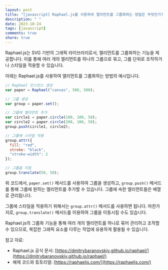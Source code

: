 ```yaml
---
layout: post
title: "[javascript] Raphael.js를 사용하여 엘리먼트를 그룹화하는 방법은 무엇인가?"
description: " "
date: 2023-10-24
tags: [javascript]
comments: true
share: true
---
```

Raphael.js는 SVG 기반의 그래픽 라이브러리로서, 엘리먼트를 그룹화하는 기능을 제공합니다. 이를 통해 여러 개의 엘리먼트를 하나의 그룹으로 묶고, 그룹 단위로 조작하거나 스타일을 적용할 수 있습니다.

아래는 Raphael.js를 사용하여 엘리먼트를 그룹화하는 방법의 예시입니다.

```javascript
// Raphael 인스턴스 생성
var paper = Raphael("canvas", 500, 500);

// 그룹 생성
var group = paper.set();

// 그룹에 엘리먼트 추가
var circle1 = paper.circle(100, 100, 50);
var circle2 = paper.circle(200, 100, 50);
group.push(circle1, circle2);

// 그룹에 스타일 적용
group.attr({
  fill: "red",
  stroke: "black",
  "stroke-width": 2
});

// 그룹을 이동
group.translate(50, 50);
```

위 코드에서, `paper.set()` 메서드를 사용하여 그룹을 생성하고, `group.push()` 메서드를 통해 그룹에 원하는 엘리먼트를 추가할 수 있습니다. 그룹에 속한 엘리먼트들은 배열로 관리됩니다.

그룹에 스타일을 적용하기 위해서는 `group.attr()` 메서드를 사용하면 됩니다. 마찬가지로, `group.translate()` 메서드를 이용하여 그룹을 이동시킬 수도 있습니다.

Raphael.js의 그룹화 기능을 통해 여러 개의 엘리먼트를 하나로 묶어 관리하고 조작할 수 있으므로, 복잡한 그래픽 요소를 다루는 작업에 유용하게 활용될 수 있습니다.

참고 자료:
- Raphael.js 공식 문서: [https://dmitrybaranovskiy.github.io/raphael/](https://dmitrybaranovskiy.github.io/raphael/)
- 예제 코드와 튜토리얼: [https://raphaeljs.com/](https://raphaeljs.com/)